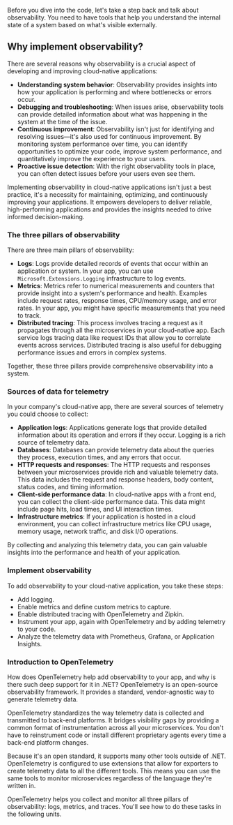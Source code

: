 Before you dive into the code, let's take a step back and talk about observability. You need to have tools that help you understand the internal state of a system based on what's visible externally.

## Why implement observability?

There are several reasons why observability is a crucial aspect of developing and improving cloud-native applications:

- **Understanding system behavior**: Observability provides insights into how your application is performing and where bottlenecks or errors occur.
- **Debugging and troubleshooting**: When issues arise, observability tools can provide detailed information about what was happening in the system at the time of the issue.
- **Continuous improvement**: Observability isn't just for identifying and resolving issues&mdash;it's also used for continuous improvement. By monitoring system performance over time, you can identify opportunities to optimize your code, improve system performance, and quantitatively improve the experience to your users.
- **Proactive issue detection**: With the right observability tools in place, you can often detect issues before your users even see them.

Implementing observability in cloud-native applications isn't just a best practice, it's a necessity for maintaining, optimizing, and continuously improving your applications. It empowers developers to deliver reliable, high-performing applications and provides the insights needed to drive informed decision-making.

### The three pillars of observability

There are three main pillars of observability:

- **Logs**: Logs provide detailed records of events that occur within an application or system. In your app, you can use `Microsoft.Extensions.Logging` infrastructure to log events.
- **Metrics**: Metrics refer to numerical measurements and counters that provide insight into a system's performance and health. Examples include request rates, response times, CPU/memory usage, and error rates. In your app, you might have specific measurements that you need to track.
- **Distributed tracing**: This process involves tracing a request as it propagates through all the microservices in your cloud-native app. Each service logs tracing data like request IDs that allow you to correlate events across services. Distributed tracing is also useful for debugging performance issues and errors in complex systems.

Together, these three pillars provide comprehensive observability into a system.

### Sources of data for telemetry

In your company's cloud-native app, there are several sources of telemetry you could choose to collect:

- **Application logs**: Applications generate logs that provide detailed information about its operation and errors if they occur. Logging is a rich source of telemetry data.
- **Databases**: Databases can provide telemetry data about the queries they process, execution times, and any errors that occur.
- **HTTP requests and responses**: The HTTP requests and responses between your microservices provide rich and valuable telemetry data. This data includes the request and response headers, body content, status codes, and timing information.
- **Client-side performance data**: In cloud-native apps with a front end, you can collect the client-side performance data. This data might include page hits, load times, and UI interaction times.
- **Infrastructure metrics**: If your application is hosted in a cloud environment, you can collect infrastructure metrics like CPU usage, memory usage, network traffic, and disk I/O operations.

By collecting and analyzing this telemetry data, you can gain valuable insights into the performance and health of your application.

### Implement observability

To add observability to your cloud-native application, you take these steps:

- Add logging.
- Enable metrics and define custom metrics to capture.
- Enable distributed tracing with OpenTelemetry and Zipkin.
- Instrument your app, again with OpenTelemetry and by adding telemetry to your code.
- Analyze the telemetry data with Prometheus, Grafana, or Application Insights.

### Introduction to OpenTelemetry

How does OpenTelemetry help add observability to your app, and why is there such deep support for it in .NET? OpenTelemetry is an open-source observability framework. It provides a standard, vendor-agnostic way to generate telemetry data.

OpenTelemetry standardizes the way telemetry data is collected and transmitted to back-end platforms. It bridges visibility gaps by providing a common format of instrumentation across all your microservices. You don't have to reinstrument code or install different proprietary agents every time a back-end platform changes.

Because it's an open standard, it supports many other tools outside of .NET. OpenTelemetry is configured to use extensions that allow for exporters to create telemetry data to all the different tools. This means you can use the same tools to monitor microservices regardless of the language they're written in.

OpenTelemetry helps you collect and monitor all three pillars of observability: logs, metrics, and traces. You'll see how to do these tasks in the following units.

